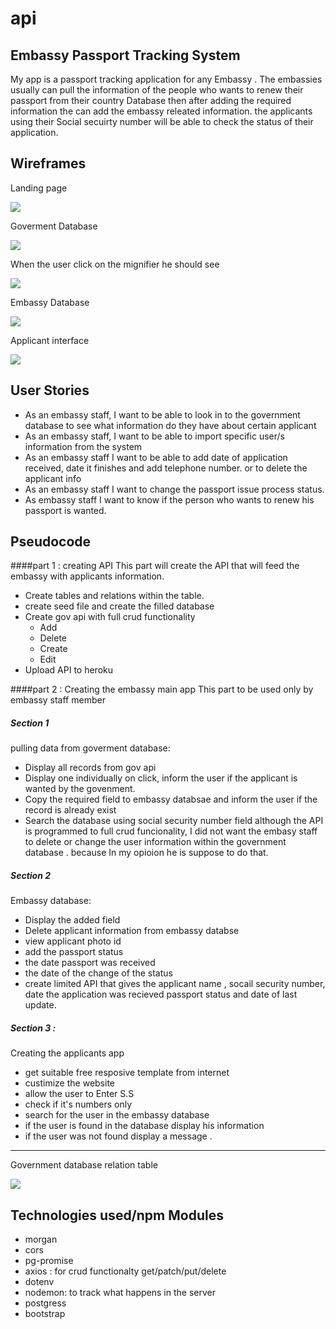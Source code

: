 # api
Embassy Passport Tracking System
-----------------------
My app is a passport tracking application for any Embassy . The embassies usually can pull the information of the people who wants to renew their passport  from their country Database then after adding the required information the can add the embassy releated information. the applicants using their Social secuirty number will be able to check the status of their application. 

Wireframes
----------

Landing page

![](home.png)

Goverment Database

![](govdb.png)

When the user click on the mignifier he should see 

![](veiw.png)

Embassy Database

![](embasydb.png)

Applicant interface

![](USER.PNG)


User Stories
------------
* As an embassy staff, I want to be able to look in to the government database to see what information do they have about certain applicant
* As an embassy staff, I want to be able to import specific user/s information from the system
* As an embassy staff I want to be able to add date of application received, date it finishes and add telephone number. or to delete the applicant info
* As an embassy staff I want to change the passport issue process status.
* As embassy staff I want to know if the person who wants to renew his passport is wanted.

Pseudocode
----------
####part 1 : creating API
This part will create the API that will feed the embassy with applicants information.

*  Create tables and relations within the table.
*  create  seed file  and create the filled database
*	Create gov api with full crud functionality
	-	Add
	-	Delete
	-	Create
	-	Edit
*	Upload API to heroku

####part 2 : Creating the embassy main app
This part to be used only by embassy staff member
##### Section 1
pulling data from goverment database:

*  Display all records from gov api
*  Display one individually on click, inform the user if the applicant is wanted by the govenment.
*  Copy the required field to embassy databsae and inform the user if the record is already exist
* 	Search the database using social security number field
although the API is programmed to full crud funcionality, I did not want the embasy staff to delete or change the user information within the government database . because In my opioion he is suppose to do that.

##### Section 2
Embassy database:

*  Display the added field
*  Delete applicant information from embassy databse 
*  view applicant photo id
*  add the passport status
*  the date passport was received 
*  the date of the change of the status
*  create limited API that gives the applicant name , socail security number, date the application was recieved passport status and date of last update.


##### Section 3  : 
Creating the applicants app

*  get suitable free resposive template from internet
*  custimize the website
*  allow the user to Enter S.S
*  check if it's numbers only
*  search for the user in the embassy database
*  if the user is found in the database display his information
*  if the user was not found display a message .

---
Government database relation table

![](db-relation.png)

Technologies used/npm Modules
-----------
*  morgan
*  cors 
*  pg-promise
*  axios : for crud functionalty get/patch/put/delete
*  dotenv
*  nodemon: to track what happens in the server
*  postgress
*  bootstrap


<!--Download Project & Install
----------------

1. [Git clone or download this project]('https://github.com/andres-maza/project-2')
2. Create a PostgreSQL database called 'zootopia'
3. On your terminal, run psql -d project_2_db -f migrations/migrations.sql
4. If you haven't already, install nodemon package (npm install -g nodemon)
5. Run nodemon, app should be available on localhost:3000-->
